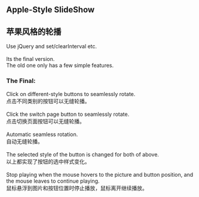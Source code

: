 ## Apple-Style SlideShow
## 苹果风格的轮播

Use jQuery and set/clearInterval etc.<br><br>
Its the final version.<br>
The old one only has a few simple features.

### The Final:
Click on different-style buttons to seamlessly rotate.<br>
点击不同类别的按钮可以无缝轮播。<br><br>
Click the switch page button to seamlessly rotate.<br>
点击切换页面按钮可以无缝轮播。<br><br>
Automatic seamless rotation.<br>
自动无缝轮播。<br><br>
The selected style of the button is changed for both of above.<br>
以上都实现了按钮的选中样式变化。<br><br>
Stop playing when the mouse hovers to the picture and button position, and the mouse leaves to continue playing.<br>
鼠标悬浮到图片和按钮位置时停止播放，鼠标离开继续播放。